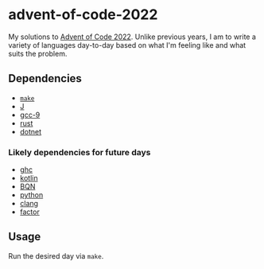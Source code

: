 # advent-of-code-2022

My solutions to [Advent of Code 2022](https://adventofcode.com/2022/).
Unlike previous years, I am to write a variety of languages day-to-day based on what I'm feeling like and what suits the problem.

## Dependencies

- [`make`](https://www.gnu.org/software/make/)
- [J](https://www.jsoftware.com)
- [gcc-9](https://gcc.gnu.org/)
- [rust](https://www.rust-lang.org/)
- [dotnet](https://dotnet.microsoft.com/en-us/)

### Likely dependencies for future days

- [ghc](https://www.haskell.org/ghcup/)
- [kotlin](https://kotlinlang.org/)
- [BQN](https://mlochbaum.github.io/BQN/)
- [python](https://www.python.org/)
- [clang](https://clang.llvm.org/)
- [factor](https://factorcode.org/)

## Usage

Run the desired day via `make`.

